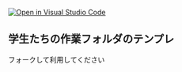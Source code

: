 [![Open in Visual Studio Code](https://classroom.github.com/assets/open-in-vscode-718a45dd9cf7e7f842a935f5ebbe5719a5e09af4491e668f4dbf3b35d5cca122.svg)](https://classroom.github.com/online_ide?assignment_repo_id=10874739&assignment_repo_type=AssignmentRepo)
## 学生たちの作業フォルダのテンプレ

フォークして利用してください